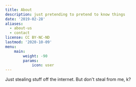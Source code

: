 ```yaml
---
title: About
description: just pretending to pretend to know things
date: '2019-02-28'
aliases:
  - about-us
  - contact
license: CC BY-NC-ND
lastmod: '2020-10-09'
menu:
    main: 
        weight: -90
        params:
            icon: user
---
```


Just stealing stuff off the internet. But don't steal from me, k?
